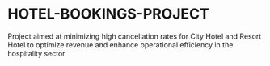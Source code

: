 # HOTEL-BOOKINGS-PROJECT
Project aimed at minimizing high cancellation rates for City Hotel and Resort Hotel to optimize revenue and enhance operational efficiency in the hospitality sector
